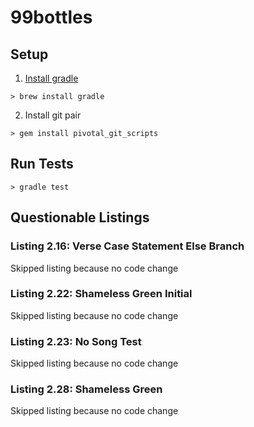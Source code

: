 # 99bottles


## Setup

1. [Install gradle](https://gradle.org/install/)

`> brew install gradle`

2. Install git pair

`> gem install pivotal_git_scripts`

## Run Tests

`> gradle test`

## Questionable Listings

### Listing 2.16: Verse Case Statement Else Branch
Skipped listing because no code change

### Listing 2.22: Shameless Green Initial
Skipped listing because no code change

### Listing 2.23: No Song Test
Skipped listing because no code change

### Listing 2.28: Shameless Green
Skipped listing because no code change